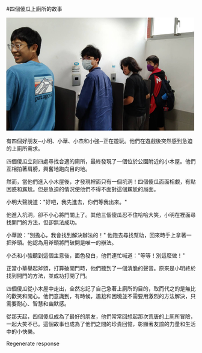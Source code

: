 #四個傻瓜上廁所的故事

<img src="fourfools.jpg" alt="四個傻瓜" width="500" height="300">

有四個好朋友─小明、小華、小杰和小強─正在遊玩。他們在遊戲後突然感到急迫的上廁所需求。

四個傻瓜立刻四處尋找合適的廁所，最終發現了一個位於公園附近的小木屋。他們互相拍著肩膀，興奮地跑向目的地。

然而，當他們進入小木屋後，才發現裡面只有一個坑洞！四個傻瓜面面相覷，有點困惑和尷尬。但是急迫的情況使他們不得不面對這個尷尬的局面。

小明大聲說道："好吧，我先進去，你們等我出來。"

他進入坑洞，卻不小心將門關上了。其他三個傻瓜忍不住哈哈大笑，小明在裡面尋找開門的方法，但卻無法成功。

小華說："別擔心，我會找到解決辦法的！" 他跑去尋找幫助，回來時手上拿著一把斧頭。他認為用斧頭將門破開是唯一的辦法。

小杰和小強聽到這個主意後，面色發白，他們連忙喊道："等等！別這麼做！"

正當小華舉起斧頭，打算破開門時，他們聽到了一個清脆的聲音。原來是小明終於找到開門的方法，並成功打開了門。

四個傻瓜從小木屋中走出，全然忘記了自己急著上廁所的目的，取而代之的是無比的歡笑和開心。他們意識到，有時候，尷尬和困境並不需要用激烈的方法解決，只需要耐心、智慧和幽默感。

從那天起，四個傻瓜成為了最好的朋友，他們常常回想起那次荒唐的上廁所冒險，一起大笑不已。這個故事也成為了他們之間的珍貴回憶，彰顯著友誼的力量和生活中的小快樂。






Regenerate response